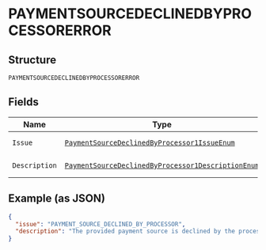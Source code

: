 
# PAYMENTSOURCEDECLINEDBYPROCESSORERROR

## Structure

`PAYMENTSOURCEDECLINEDBYPROCESSORERROR`

## Fields

| Name | Type | Tags | Description | Getter | Setter |
|  --- | --- | --- | --- | --- | --- |
| `Issue` | [`PaymentSourceDeclinedByProcessor1IssueEnum`](../../doc/models/payment-source-declined-by-processor-1-issue-enum.md) | Optional | - | PaymentSourceDeclinedByProcessor1IssueEnum getIssue() | setIssue(PaymentSourceDeclinedByProcessor1IssueEnum issue) |
| `Description` | [`PaymentSourceDeclinedByProcessor1DescriptionEnum`](../../doc/models/payment-source-declined-by-processor-1-description-enum.md) | Optional | - | PaymentSourceDeclinedByProcessor1DescriptionEnum getDescription() | setDescription(PaymentSourceDeclinedByProcessor1DescriptionEnum description) |

## Example (as JSON)

```json
{
  "issue": "PAYMENT_SOURCE_DECLINED_BY_PROCESSOR",
  "description": "The provided payment source is declined by the processor. Please try again with a different payment source by creating a new order."
}
```

